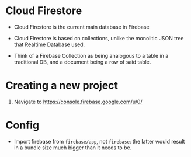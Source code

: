 # Cloud Firestore

- Cloud Firestore is the current main database in Firebase

- Cloud Firestore is based on collections, unlike the monolitic JSON tree that Realtime Database used.

- Think of a Firebase Collection as being analogous to a table in a traditional DB, and a document being a row 
of said table.

# Creating a new project

1) Navigate to https://console.firebase.google.com/u/0/



# Config

- Import firebase from `firebase/app`, not `firebase`: the latter would result in a bundle size much bigger than it needs to be.


